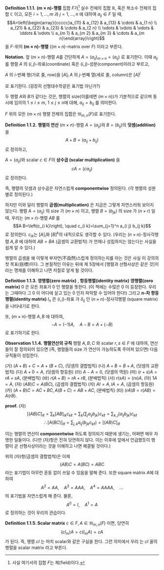 $\textbf{Definition 1.1.1.}$ $\boldsymbol{(m \times n)}$**-행렬**
집합 $F$가[^1] 실수 전체의 집합 $\mathbb{R}$, 혹은 복소수 전체의 집합 $\mathbb{C}$ 이고, 모든 $i=1, \ldots, m$ 과 $j=1, \ldots, n$ 에 대하여 $a_{i j} \in F$ 일 때,
$$A=\left(\begin{array}{ccccc}a_{11} & a_{12} & a_{13} & \cdots & a_{1 n} \\ a_{21} & a_{22} & a_{23} & \cdots & a_{2 n} \\ \vdots & \vdots & \vdots & \ddots & \vdots \\ a_{m 1} & a_{m 2} & a_{m 3} & \cdots & a_{m n}\end{array}\right)$$
을 $F$-위의 $\boldsymbol{(m \times n)}$**-행렬** $((m \times n)$-matrix over $F)$ 이라고 부른다.
[^1]: 사실 여기서의 집합 $F$는 체(field)이다.


$\textbf{Notation.}$ 앞 $(m \times n)$-행렬 $A$를 간단하게 $A=\left(a_{i j}\right)_{m \times n}=\left(a_{i j}\right)$ 로 표기한다. 이때 $a_{i j}$ 를 행렬 $A$ 의 $(i, j)$-좌표(coordinate) 혹은 $(i, j)$-성분(component)이라고 부르고,

$A$ 의 $i$-번째 행(가로 줄, row)을 $[A]_i$ 
$A$ 의 $j$-번째 열(세로 줄, column)은 $[A]^j$

로 표기한다. (굉장히 선형대수학같은 표기법 아닌가?)

두 행렬 $A$와 $B$가 같다는 것은, 행렬의 size(이를테면 $(m\times n)$)가 기본적으로 같으며 동시에 임의의 $1 \leq i \leq m$, $1 \leq j \leq n$에 대해, $a_{ij}=b_{ij}$ 를 의미한다.

$F$ 위의 모든 $(m \times n)$ 행렬 전체의 집합은 $\mathfrak{M}_{m,n}(F)$로 표기한다.


$\textbf{Definition 1.1.2.}$ **행렬의 연산**
$(m \times n)$-행렬 $A=(a_{ij})$와 $B=(b_{ij})$의 **덧셈(addition)** 을
$$
A+B=(a_{ij}+b_{ij})
$$
로 정의하고, 

$A=(a_{ij})$와 scalar $c \in F$의 **상수곱 (scalar multiplication)** 을
$$
cA=(c a_{ij})
$$
로 정의한다.

즉, 행렬의 덧셈과 상수곱은 자연스럽게 **componentwise** 정의된다. (각 행렬의 성분별로 정의된다.)

하지만 이와 달리 행렬의 **곱셈(multiplication)** 은 지금은 그렇게 자연스러워 보이지 않는다. 행렬 $A=\left(a_{i j}\right)$ 의 size 가 $(m \times n)$ 이고, 행렬 $B=\left(b_{j k}\right)$ 의 size 가 $(n \times r)$ 일 때, 우리는 $(m \times r)$-행렬 $A B$ 를
$$A B=\left(c_{i k}\right), \quad c_{i k}=\sum_{j=1}^n a_{i j} b_{j k}$$
로 정의한다. $c_{ik}$는 $[A]_i$와 $[B]^k$의 내적으로도 생각할 수 있다. (우리는 $(n \times n)$-정사각행렬 $A, B$ 에 대하여 $A B=B A$ (곱셈의 교환법칙) 가 언제나 성립하지는 않는다는 사실을 쉽게 알 수 있다.)

행렬의 곱셈을 왜 이렇게 부자연(不自然)스럽게 정의하는지를 아는 것은 사실 이 강의의 첫 목표(目標)이다. 그 본질적인 이유는 뒤에 제 5장에서 [행렬과 선형사상은 같은 것]이라는 명제를 이해하고 나면 저절로 알게 될 것이다.


$\textbf{Definition 1.1.3.}$ **영행렬(zero matrix)** , **항등행렬(identity matrix)**
**영행렬(zero matrix)** $0$ 은 모든 좌표가 0 인 행렬을 뜻한다. (이 책에는 수많은 0 이 등장한다. 우리는 그때마다 그 0 이 어디에 살고 있는 0 인지 파악할 수 있어야 한다!) 그리고 $\boldsymbol{n}$**-차 항등행렬(identity matrix)** $I_n$ 은 $(i, j)$-좌표 가 $\delta_{i j}$ 인 $(n \times n)$-정사각행렬 (square matrix)을 나타내기로 한다.

또, $(m \times n)$-행렬 $A, B$ 에 대하여,
$$
-A=(-1) A, \quad A-B=A+(-B)
$$
로 표기하기로 한다.


$\textbf{Observation 1.1.4.}$ **행렬연산의 규칙**
행렬 $A, B, C$ 와 scalar $r, s \in F$ 에 대하여, 연산들이 잘 정의되어 있으면 (즉, 행렬들의 size 가 연산이 가능하도록 주어져 있으면) 다음 규칙들이 성립한다.

(가) $(A+B)+C=A+(B+C)$, (덧셈의 결합법칙)
(나) $A+B=B+A$, (덧셈의 교환법칙)
(다) $A+0=A$, (덧셈의 항등원)
(라) $A-A=0$, (덧셈의 역원)
(마) $(r+s) A=r A+s A,$ (분배법칙)
(바) $r(A+B)=r A+r B$, (분배법칙)
(사) $r(s A)=(r s) A$, 
(아) $1 A=A$,
(자) $(A B) C=A(B C)$, (곱셈의 결합법칙)
(차) $A I=A, I A=A$, (곱셈의 항등원)
(카) $(A+B) C=A C+B C, A(B+C)=A B+A C$, (분배법칙)
(타) $(r A) B=r(A B)=A(r B)$.


$\textbf{proof.}$
(자) 
$$[(A B) C]_{i \ell}=\sum_k[A B]_{i k} c_{k \ell}=\sum_k\left(\sum_j a_{i j} b_{j k}\right) c_{k \ell}=\sum_{k, j}\left(a_{i j} b_{j k}\right) c_{k \ell}$$
$$\therefore [A(B C)]_{i \ell}=\sum_{j, k} a_{i j}\left(b_{j k} c_{k \ell}\right)=[(AB)C]_{i \ell}$$

이는 행렬의 연산이 **componentwise** 하도록 정의되기 때문에 생기는, 어쩌면 매우 자명한 일들이다. (다만 (자)항은 전혀 당연하지 않다. 이는 이후에 앞에서 언급했듯이 행렬이 곧 선형사상이라는 것을 이해하고 나면 해결될 것이다.)

위의 (자)항(곱셈의 결합법칙)은 이제
$$
(A B) C=A(B C)=A B C
$$
라는 표기법이 아무런 혼동 없이 쓰일 수 있음을 말해 준다. 또한 square matrix $A$에 대하여
$$
A^2=A A, \quad A^3=A A A, \quad A^4=A A A A, \quad \ldots
$$
의 표기법을 자연스럽게 해 준다. 물론,
$$
A^0=I, \quad A^1=A
$$
로 정의하는 것이 우리의 관습이다.


$\textbf{Definition 1.1.5. Scalar matrix}$ 
$c \in F, A \in \mathfrak{M}_{m, n}(F)$ 이면, 당연히
$$
\left(c I_m\right) A=c\left(I_m A\right)=c A
$$
가 된다. 즉, 행렬 $c I$ 는 마치 scalar와 같은 구실을 한다. 그런 의미에서 우리 는 $c I$ 꼴의 행렬을 scalar matrix 라고 부른다.
